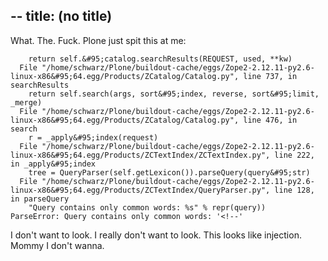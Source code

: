--
title: (no title)
--
<p>What. The. Fuck. Plone just spit this at me:</p>

<pre><code>    return self.&amp;#95;catalog.searchResults(REQUEST, used, **kw)
  File "/home/schwarz/Plone/buildout-cache/eggs/Zope2-2.12.11-py2.6-linux-x86&amp;#95;64.egg/Products/ZCatalog/Catalog.py", line 737, in searchResults
    return self.search(args, sort&amp;#95;index, reverse, sort&amp;#95;limit, _merge)
  File "/home/schwarz/Plone/buildout-cache/eggs/Zope2-2.12.11-py2.6-linux-x86&amp;#95;64.egg/Products/ZCatalog/Catalog.py", line 476, in search
    r = _apply&amp;#95;index(request)
  File "/home/schwarz/Plone/buildout-cache/eggs/Zope2-2.12.11-py2.6-linux-x86&amp;#95;64.egg/Products/ZCTextIndex/ZCTextIndex.py", line 222, in _apply&amp;#95;index
    tree = QueryParser(self.getLexicon()).parseQuery(query&amp;#95;str)
  File "/home/schwarz/Plone/buildout-cache/eggs/Zope2-2.12.11-py2.6-linux-x86&amp;#95;64.egg/Products/ZCTextIndex/QueryParser.py", line 128, in parseQuery
    "Query contains only common words: %s" % repr(query))
ParseError: Query contains only common words: '&lt;!--'
</code></pre>

<p>I don't want to look. I really don't want to look. This looks like injection. Mommy I don't wanna.</p>